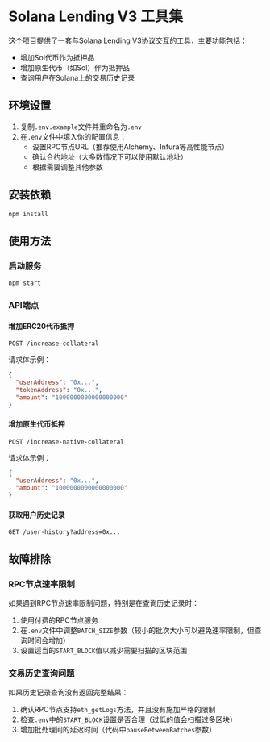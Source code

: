 # Solana Lending V3 工具集

这个项目提供了一套与Solana Lending V3协议交互的工具，主要功能包括：

- 增加Sol代币作为抵押品
- 增加原生代币（如Sol）作为抵押品
- 查询用户在Solana上的交易历史记录

## 环境设置

1. 复制`.env.example`文件并重命名为`.env`
2. 在`.env`文件中填入你的配置信息：
   - 设置RPC节点URL（推荐使用Alchemy、Infura等高性能节点）
   - 确认合约地址（大多数情况下可以使用默认地址）
   - 根据需要调整其他参数

## 安装依赖

```bash
npm install
```

## 使用方法

### 启动服务

```bash
npm start
```

### API端点

#### 增加ERC20代币抵押

```
POST /increase-collateral
```

请求体示例：
```json
{
  "userAddress": "0x...",
  "tokenAddress": "0x...",
  "amount": "1000000000000000000"
}
```

#### 增加原生代币抵押

```
POST /increase-native-collateral
```

请求体示例：
```json
{
  "userAddress": "0x...",
  "amount": "1000000000000000000"
}
```

#### 获取用户历史记录

```
GET /user-history?address=0x...
```

## 故障排除

### RPC节点速率限制

如果遇到RPC节点速率限制问题，特别是在查询历史记录时：

1. 使用付费的RPC节点服务
2. 在`.env`文件中调整`BATCH_SIZE`参数（较小的批次大小可以避免速率限制，但查询时间会增加）
3. 设置适当的`START_BLOCK`值以减少需要扫描的区块范围

### 交易历史查询问题

如果历史记录查询没有返回完整结果：

1. 确认RPC节点支持`eth_getLogs`方法，并且没有施加严格的限制
2. 检查`.env`中的`START_BLOCK`设置是否合理（过低的值会扫描过多区块）
3. 增加批处理间的延迟时间（代码中`pauseBetweenBatches`参数）

